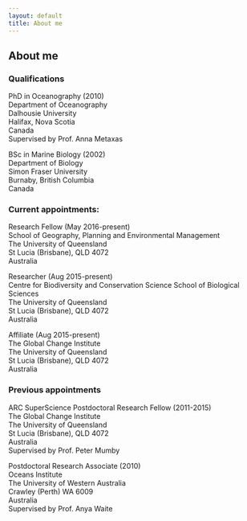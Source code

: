 ```yaml
---
layout: default
title: About me
---
```


## About me

### Qualifications  
PhD in Oceanography (2010)  
Department of Oceanography  
Dalhousie University  
Halifax, Nova Scotia  
Canada  
Supervised by Prof. Anna Metaxas  

BSc in Marine Biology (2002)  
Department of Biology  
Simon Fraser University  
Burnaby, British Columbia  
Canada  

### Current appointments:  

Research Fellow (May 2016-present)  
 School of Geography, Planning and Environmental Management  
The University of Queensland  
St Lucia (Brisbane), QLD 4072  
Australia 

Researcher (Aug 2015-present)  
Centre for Biodiversity and Conservation Science 
School of Biological Sciences  
The University of Queensland  
St Lucia (Brisbane), QLD 4072  
Australia  

Affiliate (Aug 2015-present)  
The Global Change Institute  
The University of Queensland  
St Lucia (Brisbane), QLD 4072  
Australia  

### Previous appointments   
ARC SuperScience Postdoctoral Research Fellow (2011-2015)  
The Global Change Institute   
The University of Queensland  
St Lucia (Brisbane), QLD 4072  
Australia  
Supervised by Prof. Peter Mumby  

Postdoctoral Research Associate (2010)  
Oceans Institute  
The University of Western Australia  
Crawley (Perth) WA 6009  
Australia  
Supervised by Prof. Anya Waite  
